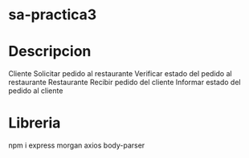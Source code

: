 # sa-practica3
# Descripcion
Cliente
    Solicitar pedido al restaurante
    Verificar estado del pedido al restaurante
Restaurante
    Recibir pedido del cliente
    Informar estado del pedido al cliente
# Libreria
npm i express morgan axios body-parser